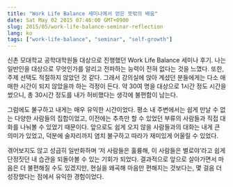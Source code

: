 ```yaml
---
title: "Work Life Balance 세미나에서 얻은 뜻밖의 배움"
date: Sat May 02 2015 07:46:00 GMT+0900
slug: 2015/05/work-life-balance-seminar-reflection
lang: ko
tags: ["work-life-balance", "seminar", "self-growth"]
---
```

신촌 모대학교 공학대학원들 대상으로 진행했던 Work Life Balance 세미나 후기. 나는 일반인을 대상으로 무엇인가를 알리고 전파하는 능력이 전혀 없다는 것을 느꼈다. 또한, 주제 선택도 적절하지 않았던 것 같다. 그래서 강의실에 앉아 계셨던 분들에게는 다소 애매한 시간이 되지 않았을까 하는 걱정이 든다. 약 30여 명을 대상으로 1시간 정도 시간을 썼으니, 총 30시간 정도를 내가 허비했다는 생각에 불편함이 남는다.

그럼에도 불구하고 내게는 매우 유익한 시간이었다. 평소 내 주변에서는 쉽게 만날 수 없는 다양한 사람들의 집합이었고, 이전에는 추측만 할 수 있었던 부류의 사람들과 직접 대화를 나눠볼 수 있었기 때문이다. 앞으로도 쉽게 오지 않을 사람들과의 대화는 내게 큰 의미가 있었고, 덕분에 술자리까지 염치 불구하고 따라가 재미있게 어울릴 수 있었다.

겪어보지도 않고 성급히 일반화하며 ‘저 사람들은 훌륭해, 이 사람들은 별로야’라고 쉽게 단정짓던 내 습관을 되돌아볼 수 있는 기회가 되었다. 결과적으로 앞으로 살아가면서 마음은 더 불편해질 수도 있겠지만, 현실을 왜곡해 마음만 편해지는 것보다는, 몇 걸음 더 성장했다는 점에서 유익한 경험이었다.
